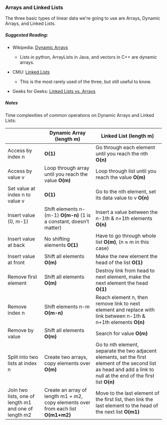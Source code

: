### Arrays and Linked Lists

The three basic types of linear data we're going to use are Arrays, Dynamic Arrays, and Linked Lists.

##### Suggested Reading:

- Wikipedia: [Dynamic Arrays](https://en.wikipedia.org/wiki/Dynamic_array)

	- Lists in python, ArrayLists in Java, and vectors in C++ are dynamic arrays.

- CMU: [Linked Lists](https://www.cs.cmu.edu/~adamchik/15-121/lectures/Linked%20Lists/linked%20lists.html)

	- This is the most rarely used of the three, but still useful to know.

- Geeks for Geeks: [Linked Lists vs. Arrays](https://www.geeksforgeeks.org/linked-list-vs-array/)

##### Notes

Time complexities of common operations on Dynamic Arrays and Linked Lists:

|                                                       | Dynamic Array (length m)                                                          | Linked List (length m)                                                                                                                                               |
|-------------------------------------------------------|-----------------------------------------------------------------------------------|----------------------------------------------------------------------------------------------------------------------------------------------------------------------|
| Access by index n                                     | **O(1)**                                                                          | Go through each element until you reach the nth **O(n)**                                                                                                             |
| Access by value v                                     | Loop through array until you reach the value **O(m)**                             | Loop through list until you reach the value **O(m)**                                                                                                                 |
| Set value at index n to value v                       | **O(1)**                                                                          | Go to the nth element, set its data value to v **O(n)**                                                                                                              |
| Insert value (0, m-1)                                 | Shift elements n-(m-1) **O(m-n)** (1 is a constant, doesn’t matter)               | Insert a value between the n-1th & n+1th elements **O(n)**                                                                                                           |
| Insert value at back                                  | No shifting elements **O(1)**                                                     | Have to go through whole list **O(m)**, (n ≈ m in this case)                                                                                                         |
| Insert value at front                                 | Shift all elements **O(m)**                                                       | Make the new element the head of the list **O(1)**                                                                                                                   |
| Remove first element                                  | Shift all elements **O(m)**                                                       | Destroy link from head to next element, make the next element the head **O(1)**                                                                                      |
| Remove index n                                        | Shift elements n-m **O(m-n)**                                                     | Reach element n, then remove link to next element and replace with link between n-1th & n+1th elements **O(n)**                                                      |
| Remove by value                                       | Shift all elements **O(m)**                                                       | Search for value **O(m)**                                                                                                                                            |
| Split into two lists at index n                       | Create two arrays, copy elements over **O(m)**                                    | Go to nth element, separate the two adjacent elements, set the first element of the second list as head and add a link to null at the end of the first list **O(n)** |
| Join two lists, one of length m1 and one of length m2 | Create an array of length m1 + m2, copy elements over from each list **O(m1+m2)** | Move to the last element of the first list, then link the last element to the head of the next list **O(m1)**                                                        |